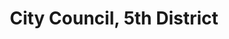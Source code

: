 ---
title: City Council, 5th District
layout: post
categories:
    - chattanooga
excerpt:
ocdid: /country:us/state:tn/place:chattanooga/council_district:5
---